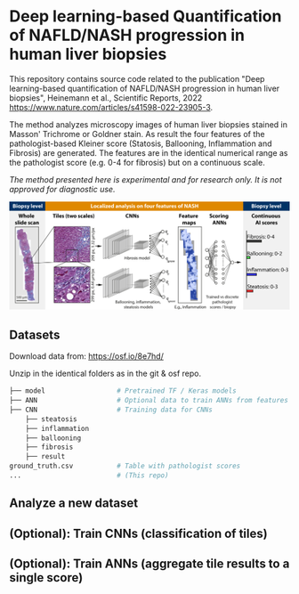# Deep learning-based Quantification of NAFLD/NASH progression in human liver biopsies

This repository contains source code related to the publication "Deep learning-based quantification of NAFLD/NASH progression in human liver biopsies", Heinemann et al., Scientific Reports, 2022 https://www.nature.com/articles/s41598-022-23905-3.

The method analyzes microscopy images of human liver biopsies stained in Masson' Trichrome or Goldner stain. As result the four features of the pathologist-based Kleiner score (Statosis, Ballooning, Inflammation and Fibrosis) are generated. The features are in the identical numerical range as the pathologist score (e.g. 0-4 for fibrosis) but on a continuous scale.

*The method presented here is experimental and for research only. It is not approved for diagnostic use.*

![image](fig/Fig1.png)

## Datasets

Download data from: https://osf.io/8e7hd/

Unzip in the identical folders as in the git & osf repo.

```bash
├── model                  # Pretrained TF / Keras models
├── ANN                    # Optional data to train ANNs from features X
├── CNN                    # Training data for CNNs
    ├── steatosis
    ├── inflammation
    ├── ballooning
    ├── fibrosis
    ├── result    
ground_truth.csv           # Table with pathologist scores
...                        # (This repo)
```

## Analyze a new dataset

## (Optional): Train CNNs (classification of tiles)

## (Optional): Train ANNs (aggregate tile results to a single score)


